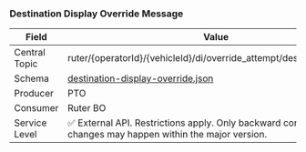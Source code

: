 ### Destination Display Override Message
| Field         | Value                                                                                                     |
|---------------|-----------------------------------------------------------------------------------------------------------|
| Central Topic | ruter/{operatorId}/{vehicleId}/di/override_attempt/destination_display                                    |
| Schema        | [ destination-display-override.json ](json-schemas/destination-display-override.json)                     |
| Producer      | PTO                                                                                                       |
| Consumer      | Ruter BO                                                                                                  |
| Service Level | ✅ External API. Restrictions apply. Only backward compatible changes may happen within the major version. | 

